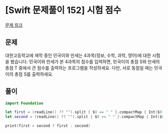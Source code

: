 # [Swift 문제풀이 152] 시험 점수 

[문제 링크](https://www.acmicpc.net/problem/5596)

## 문제

대한고등학교에 재학 중인 민국이와 만세는 4과목(정보, 수학, 과학, 영어)에 대한 시험을 봤습니다. 민국이와 만세가 본 4과목의 점수를 입력하면, 민국이의 총점 S와 만세의 총점 T 중에서 큰 점수를 출력하는 프로그램을 작성하세요. 다만, 서로 동점일 때는 민국이의 총점 S를 출력하세요.

## 풀이

```swift
import Foundation

let first = (readLine() ?? "").split { $0 == " " }.compactMap { Int($0) }.reduce(0, +)
let second = (readLine() ?? "").split { $0 == " " }.compactMap { Int($0) }.reduce(0, +)

print(first > second ? first : second)
```
